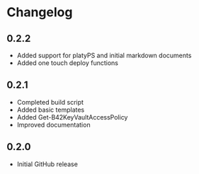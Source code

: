 # Changelog

## 0.2.2

+ Added support for platyPS and initial markdown documents
+ Added one touch deploy functions

## 0.2.1

+ Completed build script
+ Added basic templates
+ Added Get-B42KeyVaultAccessPolicy
+ Improved documentation

## 0.2.0

+ Initial GitHub release
